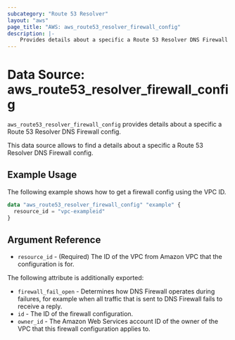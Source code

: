 ```yaml
---
subcategory: "Route 53 Resolver"
layout: "aws"
page_title: "AWS: aws_route53_resolver_firewall_config"
description: |-
    Provides details about a specific a Route 53 Resolver DNS Firewall config.
---
```


# Data Source: aws_route53_resolver_firewall_config

`aws_route53_resolver_firewall_config` provides details about a specific a Route 53 Resolver DNS Firewall config.

This data source allows to find a details about a specific a Route 53 Resolver DNS Firewall config.

## Example Usage

The following example shows how to get a firewall config using the VPC ID.

```terraform
data "aws_route53_resolver_firewall_config" "example" {
  resource_id = "vpc-exampleid"
}
```

## Argument Reference

* `resource_id` - (Required) The ID of the VPC from Amazon VPC that the configuration is for.

The following attribute is additionally exported:

* `firewall_fail_open` - Determines how DNS Firewall operates during failures, for example when all traffic that is sent to DNS Firewall fails to receive a reply.
* `id` - The ID of the firewall configuration.
* `owner_id` - The Amazon Web Services account ID of the owner of the VPC that this firewall configuration applies to.
